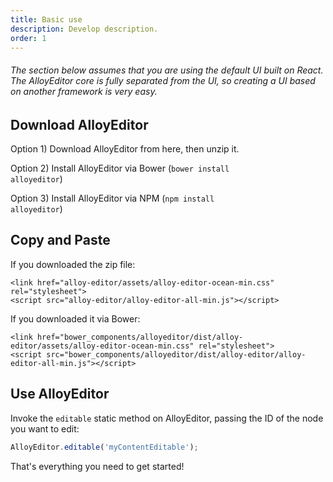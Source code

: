 ```yaml
---
title: Basic use
description: Develop description.
order: 1
---
```


###### The section below assumes that you are using the default UI built on React. The AlloyEditor core is fully separated from the UI, so creating a UI based on another framework is very easy.

<article id="article1">

## Download AlloyEditor

Option 1) Download AlloyEditor from <a>here</a>, then unzip it.

Option 2) Install AlloyEditor via Bower (<code>bower install alloyeditor</code>)

Option 3) Install AlloyEditor via NPM (<code>npm install alloyeditor</code>)
</article>

<article id="article2">

## Copy and Paste

If you downloaded the zip file:

```text/html
<link href="alloy-editor/assets/alloy-editor-ocean-min.css" rel="stylesheet">
<script src="alloy-editor/alloy-editor-all-min.js"></script>
```

If you downloaded it via Bower:

```text/html
<link href="bower_components/alloyeditor/dist/alloy-editor/assets/alloy-editor-ocean-min.css" rel="stylesheet">
<script src="bower_components/alloyeditor/dist/alloy-editor/alloy-editor-all-min.js"></script>
```

</article>

<article id="article3">

## Use AlloyEditor

<span class="code-header">Invoke the <code>editable</code> static method on AlloyEditor, passing the ID of the node you want to edit:</span>

```javascript
AlloyEditor.editable('myContentEditable');
```

That's everything you need to get started!

</article>